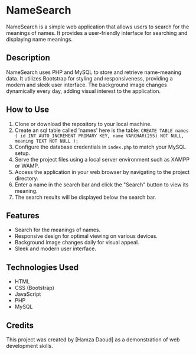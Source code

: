 # NameSearch

NameSearch is a simple web application that allows users to search for the meanings of names. It provides a user-friendly interface for searching and displaying name meanings.

## Description

NameSearch uses PHP and MySQL to store and retrieve name-meaning data. It utilizes Bootstrap for styling and responsiveness, providing a modern and sleek user interface. The background image changes dynamically every day, adding visual interest to the application.

## How to Use

1. Clone or download the repository to your local machine.
2. Create an sql table called 'names' here is the table: `CREATE TABLE names (
    id INT AUTO_INCREMENT PRIMARY KEY,
    name VARCHAR(255) NOT NULL,
    meaning TEXT NOT NULL
);`
3. Configure the database credentials in `index.php` to match your MySQL setup.
4. Serve the project files using a local server environment such as XAMPP or WAMP.
5. Access the application in your web browser by navigating to the project directory.
6. Enter a name in the search bar and click the "Search" button to view its meaning.
7. The search results will be displayed below the search bar.

## Features

- Search for the meanings of names.
- Responsive design for optimal viewing on various devices.
- Background image changes daily for visual appeal.
- Sleek and modern user interface.

## Technologies Used

- HTML
- CSS (Bootstrap)
- JavaScript
- PHP
- MySQL

## Credits

This project was created by [Hamza Daoud] as a demonstration of web development skills.

